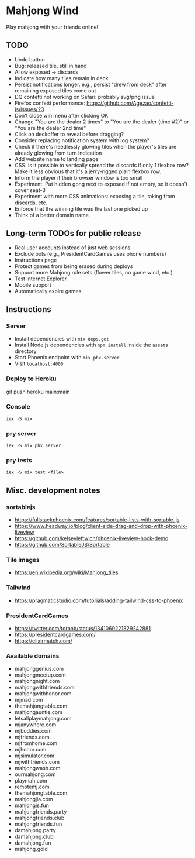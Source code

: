 # Mahjong Wind

Play mahjong with your friends online!

## TODO
- Undo button
- Bug: released tile, still in hand
- Allow exposed -> discards
- Indicate how many tiles remain in deck
- Persist notifications longer. e.g., persist "drew from deck" after remaining exposed tiles come out
- DQ confetti not working on Safari: probably svg/png issue
- Firefox confetti performance: https://github.com/Agezao/confetti-js/issues/23
- Don't close win menu after clicking OK
- Change "You are the dealer 2 times" to "You are the dealer (time #2)" or "You are the dealer 2nd time"
- Click on deckoffer to reveal before dragging?
- Consider replacing notification system with log system?
- Check if there's needlessly glowing tiles when the player's tiles are already glowing from turn indication
- Add website name to landing page
- CSS: Is it possible to vertically spread the discards if only 1 flexbox row? Make it less obvious that it's a jerry-rigged plain flexbox row.
- Inform the player if their browser window is too small
- Experiment: Put hidden gong next to exposed if not empty, so it doesn't cover seat-3
- Experiment with more CSS animations: exposing a tile, taking from discards, etc.
- Enforce that the winning tile was the last one picked up
- Think of a better domain name

## Long-term TODOs for public release
- Real user accounts instead of just web sessions
- Exclude bots (e.g., PresidentCardGames uses phone numbers)
- Instructions page
- Protect games from being erased during deploys
- Support more Mahjong rule sets (flower tiles, no game wind, etc.)
- Test Internet Explorer
- Mobile support
- Automatically expire games

## Instructions

### Server
- Install dependencies with `mix deps.get`
- Install Node.js dependencies with `npm install` inside the `assets` directory
- Start Phoenix endpoint with `mix phx.server`
- Visit [`localhost:4000`](http://localhost:4000)

### Deploy to Heroku
git push heroku main:main

### Console
`iex -S mix`

### pry server
`iex -S mix phx.server`

### pry tests
`iex -S mix test <file>`

## Misc. development notes

### sortablejs
- https://fullstackphoenix.com/features/sortable-lists-with-sortable-js
- https://www.headway.io/blog/client-side-drag-and-drop-with-phoenix-liveview
- https://github.com/kelseyleftwich/phoenix-liveview-hook-demo
- https://github.com/SortableJS/Sortable

### Tile images
- https://en.wikipedia.org/wiki/Mahjong_tiles

### Tailwind
- https://pragmaticstudio.com/tutorials/adding-tailwind-css-to-phoenix

### PresidentCardGames
- https://twitter.com/toranb/status/1341069221829242881
- https://presidentcardgames.com/
- https://elixirmatch.com/

### Available domains
- mahjonggenius.com
- mahjongmeetup.com
- mahjongnight.com
- mahjongwithfriends.com
- mahjongwithhonor.com
- mjmad.com
- themahjongtable.com
- mahjongauntie.com
- letsallplaymahjong.com
- mjanywhere.com
- mjbuddies.com
- mjfriends.com
- mjfromhome.com
- mjhonor.com
- mjsimulator.com
- mjwithfriends.com
- mahjongwash.com
- ourmahjong.com
- playmah.com
- remotemj.com
- themahjongtable.com
- mahjongjia.com
- mahjongis.fun
- mahjongfriends.party
- mahjongfriends.club
- mahjongfriends.fun
- damahjong.party
- damahjong.club
- damahjong.fun
- mahjong.gold
